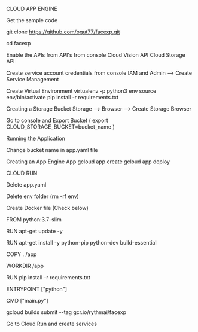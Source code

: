 CLOUD APP ENGINE

Get the sample code

git clone https://github.com/ogut77/facexp.git

cd facexp

Enable the APIs from API's from console Cloud Vision API Cloud Storage API

Create service account credentials from console IAM and Admin --> Create Service Management

Create Virtual Environment virtualenv -p python3 env source env/bin/activate pip install -r requirements.txt

Creating a Storage Bucket Storage --> Browser --> Create Storage Browser 

Go to console and Export Bucket ( export CLOUD_STORAGE_BUCKET=bucket_name )

Running the Application

Change bucket name in app.yaml file

Creating an App Engine App 
gcloud app create 
gcloud app deploy

CLOUD RUN 

Delete app.yaml 

Delete env folder (rm -rf env) 

Create Docker file (Check below)

FROM python:3.7-slim

RUN apt-get update -y

RUN apt-get install -y python-pip python-dev build-essential 

COPY . /app 

WORKDIR /app 

RUN pip install -r requirements.txt

ENTRYPOINT ["python"] 

CMD ["main.py"]

gcloud builds submit --tag gcr.io/rythmai/facexp

Go to Cloud Run and create services
